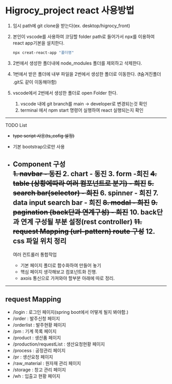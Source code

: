 <h1> Higrocy_project react 사용방법 </h1>

1. 임시 path에 git clone을 받는다(ex. desktop/higrocy_front)
2. 본인이 vscode를 사용하여 코딩할 folder path로 들어가서 npx를 이용하여 react app기본을 설치한다.

   ```powershell
   npx creat-react-app "폴더명"
   ```
3. 2번에서 생성한 폴더내에 node_modules 폴더를 제외하고 삭제한다.
4. 1번에서 받은 폴더에 내부 파일을 2번에서 생성한 폴더로 이동한다. (❗숨겨진폴더 .git도 같이 이동해야함)
5. vscode에서 2번에서 생성한 폴더로 open Folder 한다.

   1. vscode 내에 git branch를 main -> developer로 변경되는것 확인
   2. terminal 에서 npm start 명령어 실행하여 react 실행되는지 확인

---
TODO List
- ~~type script 사용(ts_cofig 설정)~~
- 기본 bootstrap으로만 사용
- Component 구성  
   ~~1. navbar - 동진~~
   2. chart - 동진
   3. form -희진
   ~~4. table (상황에따라 여러 컴포넌트로 분기) - 희진~~
   ~~5. search bar(selector) - 희진~~
   6. spinner - 희진
   7. data input search bar - 희진
   ~~8. modal - 희진~~
   ~~9. pagination (back단과 연계구성) - 희진~~
   10. back단과 연계 구성될 부분 설정(rest controller)
   ~~11. request Mapping (url-pattern) route 구성~~
   12. css 파일 위치 정리
   ---

   여러 컨트롤러 통합작업
   - 기본 페이지 폴더로 함수화하여 만들어 놓기
   - 핵심 페이지 생각해보고 컴포넌트화 진행.
   - axois 통신으로 가져와야 할부분 아래에 따로 정리.

---

<h2>request Mapping </h2>  

- /login : 로그인 페이지(spring boot에서 어떻게 될지 봐야함.)
- /order : 발주신청 페이지
- /orderlist : 발주현황 페이지
- /pm : 기계 목록 페이지
- /product : 생산품 페이지
- /production/requestList : 생산요청현황 페이지
- /process : 공정관리 페이지
- /pr : 생산요청 페이지
- /raw_material : 원자재 관리 페이지
- /storage : 창고 관리 페이지
- /wh : 입출고 현황 페이지
